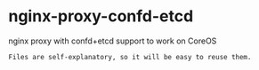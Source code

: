 nginx-proxy-confd-etcd
======================

nginx proxy with confd+etcd support to work on CoreOS

`
Files are self-explanatory, so it will be easy to reuse them. 
`
